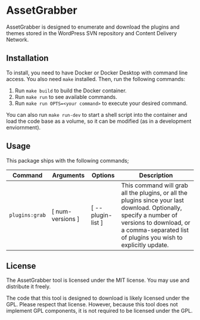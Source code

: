 # AssetGrabber

AssetGrabber is designed to enumerate and download the plugins and themes stored in the WordPress SVN repository and
Content Delivery Network.

## Installation

To install, you need to have Docker or Docker Desktop with command line access. You also need `make` installed.
Then, run the following commands:

1. Run `make build` to build the Docker container.
2. Run `make run` to see available commands.
3. Run `make run OPTS=<your command>` to execute your desired command.

You can also run `make run-dev` to start a shell script into the container and load the code base as a volume, so it
can be modified (as in a development enviornment).

## Usage

This package ships with the following commands;

| Command            | Arguments          | Options             | Description                                                                                                                                                                                                    |
|--------------------|--------------------|---------------------|----------------------------------------------------------------------------------------------------------------------------------------------------------------------------------------------------------------|
| `plugins:grab`     | \[ num-versions \] | \[ --plugin-list \] | This command will grab all the plugins, or all the plugins since your last download. Optionally, specify a number of versions to download, or a comma-separated list of plugins you wish to explicitly update. |
## License

The AssetGrabber tool is licensed under the MIT license. You may use and distribute it freely.

The code that this tool is designed to download is likely licensed under the GPL. Please respect that license. However,
because this tool does not implement GPL components, it is not required to be licensed under the GPL.
